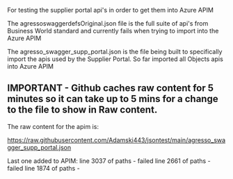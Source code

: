 For testing the supplier portal api's in order to get them into Azure APIM

The agressoswaggerdefsOriginal.json file is the full suite of api's from Business World standard and currently fails when trying to import into the Azure APIM

The agresso_swagger_supp_portal.json is the file being built to specifically import the apis used by the Supplier Portal.
So far imported all Objects apis into Azure APIM

## IMPORTANT - Github caches raw content for 5 minutes so it can take up to 5 mins for a change to the file to show in Raw content.

The raw content for the apim is:

https://raw.githubusercontent.com/Adamski443/jsontest/main/agresso_swagger_supp_portal.json

Last one added to APIM:
line 3037 of paths - failed
line 2661 of paths - failed
line 1874 of paths - 

